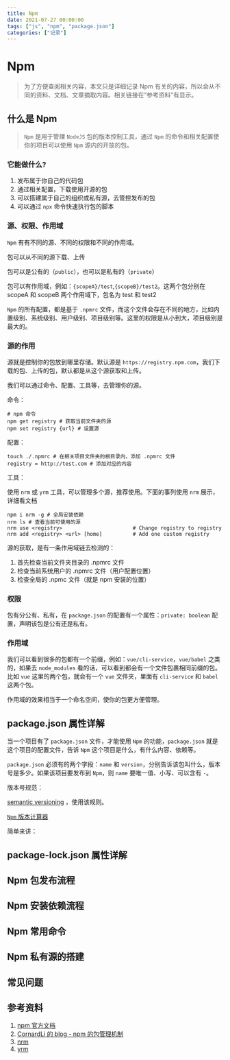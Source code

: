 ```yaml
---
title: Npm
date: 2021-07-27 00:00:00
tags: ["js", "npm", "package.json"]
categories: ["记录"]
---
```


# Npm

> 为了方便查阅相关内容，本文只是详细记录 Npm 有关的内容，所以会从不同的资料、文档、文章摘取内容。相关链接在“参考资料”有显示。

## 什么是 Npm

> `Npm` 是用于管理 `NodeJS` 包的版本控制工具，通过 `Npm` 的命令和相关配置使你的项目可以使用 `Npm` 源内的开放的包。

### 它能做什么?

1. 发布属于你自己的代码包
2. 通过相关配置，下载使用开源的包
3. 可以搭建属于自己的组织或私有源，去管控发布的包
4. 可以通过 `npx` 命令快速执行包的脚本

### 源、权限、作用域

`Npm` 有有不同的源、不同的权限和不同的作用域。

包可以从不同的源下载、上传

包可以是公有的（`public`），也可以是私有的（`private`）

包可以有作用域，例如：`{scopeA}/test`,`{scopeB}/test2`。这两个包分别在 scopeA 和 scopeB 两个作用域下，包名为 test 和 test2

`Npm` 的所有配置，都是基于 `.npmrc` 文件，而这个文件会存在不同的地方，比如内置级别、系统级别、用户级别、项目级别等。这里的权限是从小到大，项目级别是最大的。

### 源的作用

源就是控制你的包放到哪里存储。默认源是 `https://registry.npm.com`，我们下载的包、上传的包，默认都是从这个源获取和上传。

我们可以通过命令、配置、工具等，去管理你的源。

命令：

```shell
# npm 命令
npm get registry # 获取当前文件夹的源
npm set registry {url} # 设置源
```

配置：

```shell
touch ./.npmrc # 在相关项目文件夹的根目录内，添加 .npmrc 文件
registry = http://test.com # 添加对应的内容
```

工具：

使用 `nrm` 或 `yrm` 工具，可以管理多个源，推荐使用。下面的事列使用 `nrm` 展示，详细看文档

```shell
npm i nrm -g # 全局安装依赖
nrm ls # 查看当前可使用的源
nrm use <registry>                       # Change registry to registry
nrm add <registry> <url> [home]          # Add one custom registry
```

源的获取，是有一条作用域链去检测的：

1. 首先检查当前文件夹目录的 .npmrc 文件
2. 检查当前系统用户的 .npmrc 文件（用户配置位置）
3. 检查全局的 .npmc 文件（就是 npm 安装的位置）

### 权限

 包有分公有、私有，在 `package.json` 的配置有一个属性：`private: boolean` 配置，声明该包是公有还是私有。

### 作用域

我们可以看到很多的包都有一个前缀，例如：`vue/cli-service`，`vue/babel` 之类的，如果去 `node_modules` 看的话，可以看到都会有一个文件包裹相同前缀的包。比如 `vue` 这里的两个包，就会有一个 `vue` 文件夹，里面有 `cli-service` 和 `babel` 这两个包。

作用域的效果相当于一个命名空间，使你的包更方便管理。

## package.json 属性详解

当一个项目有了 `package.json` 文件，才能使用 `Npm` 的功能，`package.json` 就是这个项目的配置文件，告诉 `Npm` 这个项目是什么，有什么内容、依赖等。

`package.json` 必须有的两个字段：`name` 和 `version`，分别告诉该包叫什么，版本号是多少。如果该项目要发布到 `Npm`，则 `name` 要唯一值、小写、可以含有 `-`。

版本号规范：

[semantic versioning](https://docs.npmjs.com/about-semantic-versioning) ，使用该规则。

[`Npm` 版本计算器](https://semver.npmjs.com/)

简单来讲：

## package-lock.json 属性详解

## Npm 包发布流程

## Npm 安装依赖流程

## Npm 常用命令

## Npm 私有源的搭建

## 常见问题

## 参考资料

1. [npm 官方文档](https://docs.npmjs.com/)
2. [CornardLi 的 blog - npm 的包管理机制](http://www.conardli.top/blog/article/%E5%89%8D%E7%AB%AF%E5%B7%A5%E7%A8%8B%E5%8C%96/%E5%89%8D%E7%AB%AF%E5%B7%A5%E7%A8%8B%E5%8C%96-%E5%89%96%E6%9E%90npm%E7%9A%84%E5%8C%85%E7%AE%A1%E7%90%86%E6%9C%BA%E5%88%B6%EF%BC%88%E5%AE%8C%E6%95%B4%E7%89%88%EF%BC%89.html#%E5%AF%BC%E8%AF%BB)
3. [nrm](https://www.npmjs.com/package/nrm)
4. [yrm](https://www.npmjs.com/package/yrm)
